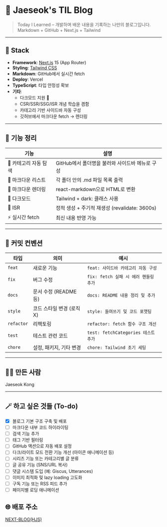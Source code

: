 # 🧠 Jaeseok's TIL Blog

> Today I Learned – 개발하며 배운 내용을 기록하는 나만의 블로그입니다.  
> Markdown + GitHub + Next.js + Tailwind

---

## 🚀 Stack
- **Framework**: [Next.js](https://nextjs.org/) 15 (App Router)
- **Styling**: [Tailwind CSS](https://tailwindcss.com/)
- **Markdown**: GitHub에서 실시간 fetch
- **Deploy**: Vercel
- **TypeScript**: 타입 안정성 확보
- **기타**:
  - 다크모드 지원 🌙
  - CSR/SSR/SSG/ISR 개념 학습을 겸함
  - 카테고리 기반 사이드바 자동 구성
  - 깃허브에서 마크다운 fetch → 렌더링

---

## 📌 기능 정리
|기능|설명|
|---|---|
|📂 카테고리 자동 탐색|	GitHub에서 폴더명을 불러와 사이드바 메뉴로 구성|
|📄 마크다운 리스트|	각 폴더 안의 .md 파일 목록 출력|
|📘 마크다운 렌더링|	react-markdown으로 HTML로 변환|
|🌙 다크모드|	Tailwind + dark: 클래스 사용|
|🔁 ISR|	정적 생성 + 주기적 재생성 (revalidate: 3600s)|
|⚡ 실시간 fetch|	최신 내용 반영 가능|

---

## 🧾 커밋 컨벤션
|타입|의미|예시|
|---|---|---|
|`feat`|새로운 기능|`feat: 사이드바 카테고리 자동 구성`|
|`fix`|버그 수정|`fix: fetch 실패 시 에러 핸들링 추가`|
|`docs`|문서 수정 (README 등)|`docs: README 내용 정리 및 추가`|
|`style`|코드 스타일 변경 (로직 X)|`style: 들여쓰기 및 코드 포맷팅`|
|`refactor`|리팩토링|`refactor: fetch 함수 구조 개선`|
|`test`|테스트 관련 코드|`test: fetchCategories 테스트 추가`|
|`chore`|설정, 패키지, 기타 변경|`chore: Tailwind 초기 세팅`|

---

## 🧑‍💻 만든 사람
Jaeseok Kong

---

## 🪄 하고 싶은 것들 (To-do)
- [x] 블로그 기본 구조 구축 및 배포
- [ ] 마크다운 내부 코드 하이라이팅
- [ ] 검색 기능 추가
- [ ] 태그 기반 필터링
- [ ] GitHub 액션으로 자동 배포 설정
- [ ] 다크/라이트 모드 전환 기능 개선 (아이콘 애니메이션 등)
- [ ] 시리즈 기능 또는 카테고리별 글 분류
- [ ] 글 공유 기능 (SNS/URL 복사)
- [ ] 댓글 시스템 도입 (예: Giscus, Utterances)
- [ ] 이미지 최적화 및 lazy loading 고도화
- [ ] 구독 기능 또는 RSS 피드 추가
- [ ] 페이지별 로딩 애니메이션

## 🌐 배포 주소
[NEXT-BLOG(HJS)](https://hjs-blog.vercel.app/)